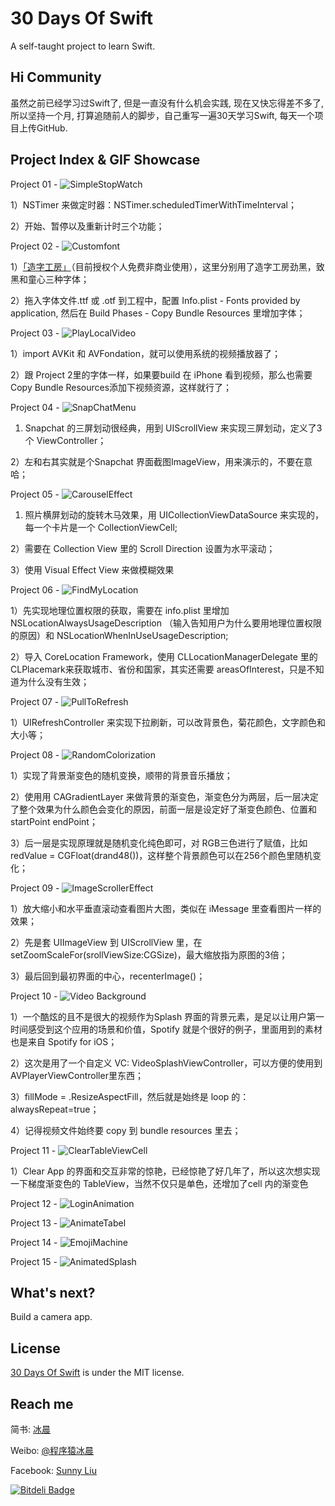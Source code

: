 # 30 Days Of Swift
A self-taught project to learn Swift.


## Hi Community ##
虽然之前已经学习过Swift了, 但是一直没有什么机会实践, 现在又快忘得差不多了,所以坚持一个月, 打算追随前人的脚步，自己重写一遍30天学习Swift, 每天一个项目上传GitHub.


## Project Index & GIF Showcase ##

Project 01 - ![SimpleStopWatch](https://github.com/CoderYLiu/30DaysOfSwift/blob/master/Project%2001%20-%20SimpleStopWatch/Simple%20Stop%20Watch.gif)

1）NSTimer 来做定时器：NSTimer.scheduledTimerWithTimeInterval；

2）开始、暂停以及重新计时三个功能；



Project 02 - ![Customfont](https://github.com/CoderYLiu/30DaysOfSwift/blob/master/Project%2002%20-%20CustomFont/Customfont.gif)

1）[「造字工房」](http://makefont.com/font.html?MFZhiHei_Noncommercial_Regular)（目前授权个人免费非商业使用），这里分别用了造字工房劲黑，致黑和童心三种字体；

2）拖入字体文件.ttf 或 .otf 到工程中，配置 Info.plist - Fonts provided by application, 然后在 Build Phases - Copy Bundle Resources 里增加字体；



Project 03 - ![PlayLocalVideo](https://github.com/CoderYLiu/30DaysOfSwift/blob/master/Project%2003%20-%20PlayLocalVideo/PlayLocalVideo.gif)

1）import AVKit 和 AVFondation，就可以使用系统的视频播放器了；

2）跟 Project 2里的字体一样，如果要build 在 iPhone 看到视频，那么也需要 Copy Bundle Resources添加下视频资源，这样就行了；

Project 04 - ![SnapChatMenu](https://github.com/CoderYLiu/30DaysOfSwift/blob/master/Project%2004%20-%20SnapChatMenu/snapchatmenu.gif)

1) Snapchat 的三屏划动很经典，用到 UIScrollView 来实现三屏划动，定义了3个 ViewController；

2）左和右其实就是个Snapchat 界面截图ImageView，用来演示的，不要在意哈；



Project 05 - ![CarouselEffect](https://github.com/CoderYLiu/30DaysOfSwift/blob/master/Project%2005%20-%20CarouselEffect/CarouselEffect.gif)

1) 照片横屏划动的旋转木马效果，用 UICollectionViewDataSource 来实现的，每一个卡片是一个 CollectionViewCell;

2）需要在 Collection View 里的 Scroll Direction 设置为水平滚动；

3）使用 Visual Effect View 来做模糊效果


Project 06 - ![FindMyLocation](https://github.com/CoderYLiu/30DaysOfSwift/blob/master/Project%2006%20-%20FindMyLocation/FindMyLocation.gif)

1）先实现地理位置权限的获取，需要在 info.plist 里增加 NSLocationAlwaysUsageDescription （输入告知用户为什么要用地理位置权限的原因）和 NSLocationWhenInUseUsageDescription;

2）导入 CoreLocation Framework，使用 CLLocationManagerDelegate 里的CLPlacemark来获取城市、省份和国家，其实还需要 areasOfInterest，只是不知道为什么没有生效；



Project 07 - ![PullToRefresh](https://github.com/CoderYLiu/30DaysOfSwift/blob/master/Project%2007%20-%20PullToRefresh/PullToRefresh.gif)

1）UIRefreshController 来实现下拉刷新，可以改背景色，菊花颜色，文字颜色和大小等；


Project 08 - ![RandomColorization](https://github.com/CoderYLiu/30DaysOfSwift/blob/master/Project%2008%20-%20RandomGradientColorMusic/RandomColorization.gif)

1）实现了背景渐变色的随机变换，顺带的背景音乐播放；

2）使用用 CAGradientLayer 来做背景的渐变色，渐变色分为两层，后一层决定了整个效果为什么颜色会变化的原因，前面一层是设定好了渐变色颜色、位置和startPoint endPoint；

3）后一层是实现原理就是随机变化纯色即可，对 RGB三色进行了赋值，比如 redValue = CGFloat(drand48())，这样整个背景颜色可以在256个颜色里随机变化；


Project 09 - ![ImageScrollerEffect](https://github.com/CoderYLiu/30DaysOfSwift/blob/master/Project%2009%20-ImageScroller/ImageScrollerEffect.gif)

1）放大缩小和水平垂直滚动查看图片大图，类似在 iMessage 里查看图片一样的效果；

2）先是套 UIImageView 到 UIScrollView 里，在 setZoomScaleFor(srollViewSize:CGSize)，最大缩放指为原图的3倍；

3）最后回到最初界面的中心，recenterImage()；

Project 10 - ![Video Background](https://github.com/CoderYLiu/30DaysOfSwift/blob/master/Project%2010%20-%20VideoBackground/Videobg.gif)

1）一个酷炫的且不是很大的视频作为Splash 界面的背景元素，是足以让用户第一时间感受到这个应用的场景和价值，Spotify 就是个很好的例子，里面用到的素材也是来自 Spotify for iOS；

2）这次是用了一个自定义 VC: VideoSplashViewController，可以方便的使用到AVPlayerViewController里东西；

3）fillMode = .ResizeAspectFill，然后就是始终是 loop 的：alwaysRepeat=true；

4）记得视频文件始终要 copy 到 bundle resources 里去；


Project 11 - ![ClearTableViewCell](https://github.com/CoderYLiu/30DaysOfSwift/blob/master/Project%2011%20-%20ClearTableViewCell/ClearTableViewCell.gif)

1）Clear App 的界面和交互非常的惊艳，已经惊艳了好几年了，所以这次想实现一下梯度渐变色的 TableView，当然不仅只是单色，还增加了cell 内的渐变色


Project 12 - ![LoginAnimation](https://github.com/CoderYLiu/30DaysOfSwift/blob/master/Project%2012%20-%20LoginAnimation/LoginAnimation.gif)


Project 13 - ![AnimateTabel](https://github.com/CoderYLiu/30DaysOfSwift/blob/master/Project%2013%20-%20AnimateTableViewCell/AnimateTabel.gif)


Project 14 - ![EmojiMachine](https://github.com/CoderYLiu/30DaysOfSwift/blob/master/Project%2014%20-%20EmojiSlotMachine/EmojiMachine.gif)


Project 15 - ![AnimatedSplash](https://github.com/CoderYLiu/30DaysOfSwift/blob/master/Project%2014%20-%20EmojiSlotMachine/EmojiMachine.gif)
## What's next? ##

Build a camera app.

## License ##

[30 Days Of Swift](https://github.com/CoderYLiu/30DaysOfSwift) is under the MIT license.

## Reach me ##

简书: [冰晨](http://www.jianshu.com/users/455a0339b2c3/latest_articles)

Weibo: [@程序猿冰晨](http://weibo.com/lycoder)

Facebook: [Sunny Liu](https://www.facebook.com/CoderYliu)

[![Bitdeli Badge](https://d2weczhvl823v0.cloudfront.net/CoderYLiu/30daysOfswift/trend.png)](https://bitdeli.com/free "Bitdeli Badge")
